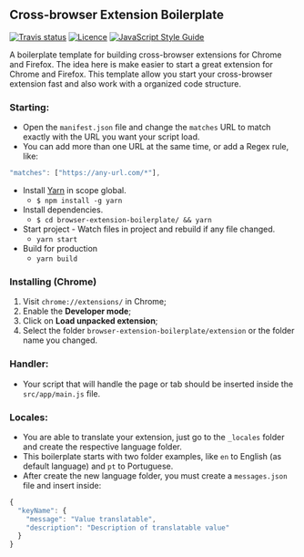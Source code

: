 ## Cross-browser Extension Boilerplate 

[![Travis status][travis-card]][travis-link] [![Licence][licence-card]][licence-link] [![JavaScript Style Guide](https://img.shields.io/badge/code_style-standard-brightgreen.svg)](https://standardjs.com)

[travis-card]: https://travis-ci.org/williankeller/browser-extension-boilerplate.svg?branch=master 
[travis-link]: https://travis-ci.org/williankeller/browser-extension-boilerplate "Trevis status"

[licence-card]: https://img.shields.io/badge/License-MIT-blue.svg
[licence-link]: http://opensource.org/licenses/MIT "MIT License"

A boilerplate template for building cross-browser extensions for Chrome and Firefox.
The idea here is make easier to start a great extension for Chrome and Firefox.
This template allow you start your cross-browser extension fast and also work with a organized code structure.


### Starting:
* Open the `manifest.json` file and change the `matches` URL to match exactly with the URL you want your script load.
* You can add more than one URL at the same time, or add a Regex rule, like:
```javascript
"matches": ["https://any-url.com/*"],
```
* Install [Yarn](https://yarnpkg.com) in scope global. 
  * `$ npm install -g yarn`
* Install dependencies.
  * `$ cd browser-extension-boilerplate/ && yarn`
* Start project - Watch files in project and rebuild if any file changed.
  * `yarn start`
* Build for production
  * `yarn build`

### Installing (Chrome)
1. Visit `chrome://extensions/` in Chrome;
2. Enable the **Developer mode**;
3. Click on **Load unpacked extension**;
4. Select the folder `browser-extension-boilerplate/extension` or the folder name you changed.

### Handler:
* Your script that will handle the page or tab should be inserted inside the `src/app/main.js` file.

### Locales:
* You are able to translate your extension, just go to the `_locales` folder and create the respective language folder.
* This boilerplate starts with two folder examples, like `en` to English (as default language) and `pt` to Portuguese.
* After create the new language folder, you must create a `messages.json` file and insert inside:
```javascript
{
  "keyName": {
    "message": "Value translatable",
    "description": "Description of translatable value"
  }
}
```
